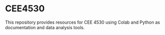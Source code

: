 # CEE4530
This repository provides resources for CEE 4530 using Colab and Python as documentation and data analysis tools. 
